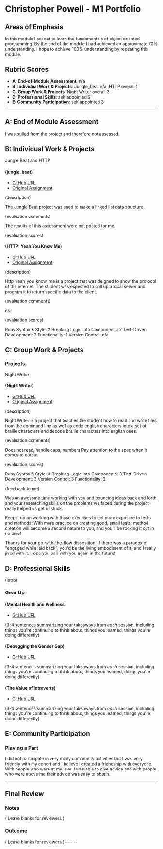 # Christopher Powell - M1 Portfolio

## Areas of Emphasis

In this module I set out to learn the fundamentals of object oriented
programming. By the end of the module I had achieved an approximate
70% understanding. I hope to achieve 100% understanding by repeating this
module.

## Rubric Scores

* **A: End-of-Module Assessment**: n/a
* **B: Individual Work & Projects**: Jungle_beat n/a, HTTP overall 1
* **C: Group Work & Projects**: Night Writer overall 3
* **D: Professional Skills**: self appointed 2
* **E: Community Participation**: self appointed 3

-----------------------

## A: End of Module Assessment

I was pulled from the project and therefore not assessed.


## B: Individual Work & Projects

Jungle Beat and HTTP

#### (jungle_beat)

* [GitHub URL](https://github.com/1powechri2/jungle_beat)
* [Original Assignment](http://backend.turing.io/module1/projects/jungle_beat)

(description)

The Jungle Beat project was used to make a linked list data structure.   

(evaluation comments)

The results of this assessment were not posted for me.

(evaluation scores)

#### (HTTP: Yeah You Know Me)

* [GitHub URL](https://github.com/1powechri2/Http-Yeah-You-Know-Me)
* [Original Assignment](http://backend.turing.io/module1/projects/http_yeah_you_know_me)

(description)

Http_yeah_you_know_me is a project that was deigned to show the protocol of the
internet. The student was expected to call up a local server and program it to
return specific data to the client.

(evaluation comments)

n/a

(evaluation scores)

Ruby Syntax & Style: 2
Breaking Logic into Components: 2
Test-Driven Development: 2
Functionality: 1
 Version Control: n/a

## C: Group Work & Projects

### Projects

Night Writer

#### (Night Writer)

* [GitHub URL](https://github.com/JerrelMitchell/NightWriter)
* [Original Assignment](https://github.com/turingschool/backend-curriculum-site/blob/gh-pages/module1/projects/night_writer.markdown)

(description)

Night Writer is a project that teaches the student how to read
and write files from the command line as well as code english characters into
a set of braille characters and decode braille characters into english ones.

(evaluation comments)

Does not read, handle caps, numbers
Pay attention to the spec when it comes to output

(evaluation scores)

 Ruby Syntax & Style: 3
 Breaking Logic into Components: 3
 Test-Driven Development: 3
 Version Control: 3
 Functionality: 2

(feedback to me)

Was an awesome time working with you and bouncing ideas back and forth,
and your researching skills on the problems we faced during the project
really helped us get unstuck.

Keep it up on working with those exercises to get more exposure to tests and
methods! With more practice on creating good, small tests; method creation will
become a second nature to you, and you'll be rocking it out in no time!

Thanks for your go-with-the-flow disposition! If there was a paradox of
"engaged while laid back", you'd be the living embodiment of it, and I really
jived with it. Hope you pair with you again in the future!

## D: Professional Skills
(Intro)

### Gear Up
#### (Mental Health and Wellness)

* [GitHub URL](https://github.com/turingschool/gear-up/blob/master/Mod1_Week1_mental_health_101.md)

(3-4 sentences summarizing your takeaways from _each_ session, including things you're continuing to think about, things you learned, things you're doing differently)

#### (Debugging the Gender Gap)

* [GitHub URL](https://github.com/turingschool/gear-up/blob/master/Mod1_Week3_Code_debugging_compact_version.md)

(3-4 sentences summarizing your takeaways from _each_ session, including things you're continuing to think about, things you learned, things you're doing differently)

#### (The Value of Introverts)

* [GitHub URL](n/a)

(3-4 sentences summarizing your takeaways from _each_ session, including things you're continuing to think about, things you learned, things you're doing differently)


## E: Community Participation

### Playing a Part

I did not participate in very many community activities but I was very friendly
with my cohort and I believe I created a friendship with everyone. With people
who were at my level I was able to give advice and with people who were above me
their advice was easy to obtain.

------------------

## Final Review

### Notes

( Leave blanks for reviewers )

### Outcome

( Leave blanks for reviewers )---- --
